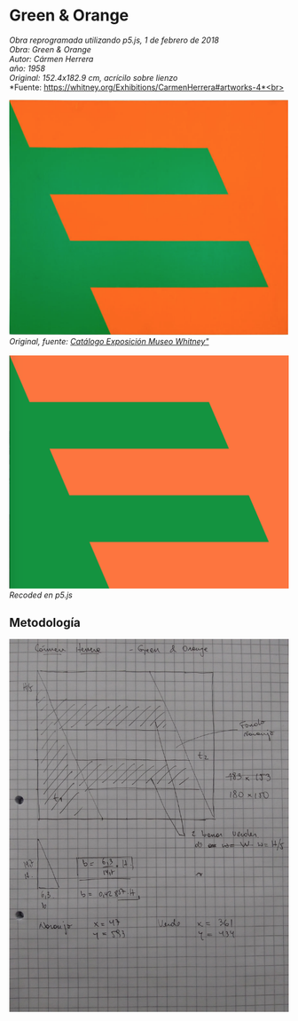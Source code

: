 # Green & Orange
*Obra reprogramada utilizando p5.js, 1 de febrero de 2018*<br>
*Obra: Green & Orange*<br>
*Autor: Cármen Herrera*<br>
*año: 1958*<br>
*Original: 152.4x182.9 cm, acrícilo sobre lienzo*<br>
*Fuente: https://whitney.org/Exhibitions/CarmenHerrera#artworks-4*<br>


![](https://github.com/guillemontecinos/recode/blob/master/herrera_carmen-green_and_orange/documentation/green_and_orange_original.png)
*Original, fuente:* [*Catálogo Exposición Museo Whitney"*](https://whitney.org/Exhibitions/CarmenHerrera#artworks-4)
<br><br>
![](https://github.com/guillemontecinos/recode/blob/master/herrera_carmen-green_and_orange/documentation/green_and_orange_recoded.png)
*Recoded en p5.js*

## Metodología
![](https://github.com/guillemontecinos/recode/blob/master/herrera_carmen-green_and_orange/documentation/docu_green_and_orange.jpg)
